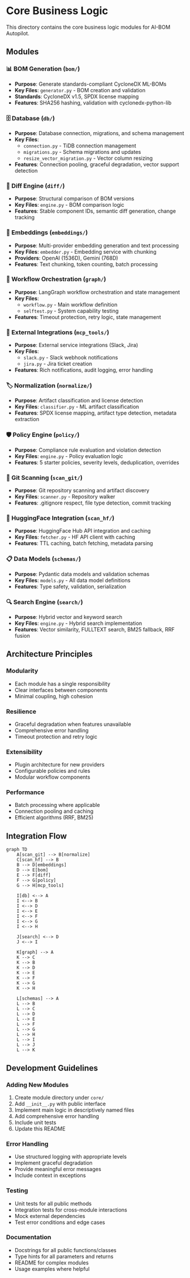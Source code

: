 # Core Business Logic

This directory contains the core business logic modules for AI-BOM Autopilot.

## Modules

### 📊 BOM Generation (`bom/`)
- **Purpose**: Generate standards-compliant CycloneDX ML-BOMs
- **Key Files**: `generator.py` - BOM creation and validation
- **Standards**: CycloneDX v1.5, SPDX license mapping
- **Features**: SHA256 hashing, validation with cyclonedx-python-lib

### 🗄️ Database (`db/`)
- **Purpose**: Database connection, migrations, and schema management
- **Key Files**: 
  - `connection.py` - TiDB connection management
  - `migrations.py` - Schema migrations and updates
  - `resize_vector_migration.py` - Vector column resizing
- **Features**: Connection pooling, graceful degradation, vector support detection

### 🔄 Diff Engine (`diff/`)
- **Purpose**: Structural comparison of BOM versions
- **Key Files**: `engine.py` - BOM comparison logic
- **Features**: Stable component IDs, semantic diff generation, change tracking

### 🧠 Embeddings (`embeddings/`)
- **Purpose**: Multi-provider embedding generation and text processing
- **Key Files**: `embedder.py` - Embedding service with chunking
- **Providers**: OpenAI (1536D), Gemini (768D)
- **Features**: Text chunking, token counting, batch processing

### 🔀 Workflow Orchestration (`graph/`)
- **Purpose**: LangGraph workflow orchestration and state management
- **Key Files**: 
  - `workflow.py` - Main workflow definition
  - `selftest.py` - System capability testing
- **Features**: Timeout protection, retry logic, state management

### 🔗 External Integrations (`mcp_tools/`)
- **Purpose**: External service integrations (Slack, Jira)
- **Key Files**: 
  - `slack.py` - Slack webhook notifications
  - `jira.py` - Jira ticket creation
- **Features**: Rich notifications, audit logging, error handling

### 🏷️ Normalization (`normalize/`)
- **Purpose**: Artifact classification and license detection
- **Key Files**: `classifier.py` - ML artifact classification
- **Features**: SPDX license mapping, artifact type detection, metadata extraction

### 🛡️ Policy Engine (`policy/`)
- **Purpose**: Compliance rule evaluation and violation detection
- **Key Files**: `engine.py` - Policy evaluation logic
- **Features**: 5 starter policies, severity levels, deduplication, overrides

### 📁 Git Scanning (`scan_git/`)
- **Purpose**: Git repository scanning and artifact discovery
- **Key Files**: `scanner.py` - Repository walker
- **Features**: .gitignore respect, file type detection, commit tracking

### 🤗 HuggingFace Integration (`scan_hf/`)
- **Purpose**: HuggingFace Hub API integration and caching
- **Key Files**: `fetcher.py` - HF API client with caching
- **Features**: TTL caching, batch fetching, metadata parsing

### 📋 Data Models (`schemas/`)
- **Purpose**: Pydantic data models and validation schemas
- **Key Files**: `models.py` - All data model definitions
- **Features**: Type safety, validation, serialization

### 🔍 Search Engine (`search/`)
- **Purpose**: Hybrid vector and keyword search
- **Key Files**: `engine.py` - Hybrid search implementation
- **Features**: Vector similarity, FULLTEXT search, BM25 fallback, RRF fusion

## Architecture Principles

### Modularity
- Each module has a single responsibility
- Clear interfaces between components
- Minimal coupling, high cohesion

### Resilience
- Graceful degradation when features unavailable
- Comprehensive error handling
- Timeout protection and retry logic

### Extensibility
- Plugin architecture for new providers
- Configurable policies and rules
- Modular workflow components

### Performance
- Batch processing where applicable
- Connection pooling and caching
- Efficient algorithms (RRF, BM25)

## Integration Flow

```mermaid
graph TD
    A[scan_git] --> B[normalize]
    C[scan_hf] --> B
    B --> D[embeddings]
    D --> E[bom]
    E --> F[diff]
    F --> G[policy]
    G --> H[mcp_tools]
    
    I[db] <--> A
    I <--> B
    I <--> D
    I <--> E
    I <--> F
    I <--> G
    I <--> H
    
    J[search] <--> D
    J <--> I
    
    K[graph] --> A
    K --> C
    K --> B
    K --> D
    K --> E
    K --> F
    K --> G
    K --> H
    
    L[schemas] --> A
    L --> B
    L --> C
    L --> D
    L --> E
    L --> F
    L --> G
    L --> H
    L --> I
    L --> J
    L --> K
```

## Development Guidelines

### Adding New Modules
1. Create module directory under `core/`
2. Add `__init__.py` with public interface
3. Implement main logic in descriptively named files
4. Add comprehensive error handling
5. Include unit tests
6. Update this README

### Error Handling
- Use structured logging with appropriate levels
- Implement graceful degradation
- Provide meaningful error messages
- Include context in exceptions

### Testing
- Unit tests for all public methods
- Integration tests for cross-module interactions
- Mock external dependencies
- Test error conditions and edge cases

### Documentation
- Docstrings for all public functions/classes
- Type hints for all parameters and returns
- README for complex modules
- Usage examples where helpful